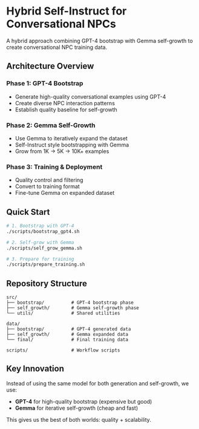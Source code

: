 # Hybrid Self-Instruct for Conversational NPCs

A hybrid approach combining GPT-4 bootstrap with Gemma self-growth to create conversational NPC training data.

## Architecture Overview

### Phase 1: GPT-4 Bootstrap
- Generate high-quality conversational examples using GPT-4
- Create diverse NPC interaction patterns
- Establish quality baseline for self-growth

### Phase 2: Gemma Self-Growth 
- Use Gemma to iteratively expand the dataset
- Self-Instruct style bootstrapping with Gemma
- Grow from 1K → 5K → 10K+ examples

### Phase 3: Training & Deployment
- Quality control and filtering
- Convert to training format
- Fine-tune Gemma on expanded dataset

## Quick Start

```bash
# 1. Bootstrap with GPT-4
./scripts/bootstrap_gpt4.sh

# 2. Self-grow with Gemma
./scripts/self_grow_gemma.sh

# 3. Prepare for training
./scripts/prepare_training.sh
```

## Repository Structure

```
src/
├── bootstrap/          # GPT-4 bootstrap phase
├── self_growth/        # Gemma self-growth phase
└── utils/              # Shared utilities

data/
├── bootstrap/          # GPT-4 generated data
├── self_growth/        # Gemma expanded data
└── final/              # Final training data

scripts/                # Workflow scripts
```

## Key Innovation

Instead of using the same model for both generation and self-growth, we use:
- **GPT-4** for high-quality bootstrap (expensive but good)
- **Gemma** for iterative self-growth (cheap and fast)

This gives us the best of both worlds: quality + scalability.
